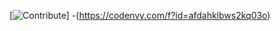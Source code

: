  [![Contribute](https://rawgit.com/slemeur/4a900bb68300a2643679/raw/1ad2c6d784c92fc21886c765bc6315a1f2ee690c/codenvy-contribute.svg)]
-(https://codenvy.com/f?id=afdahklbws2kq03o)
